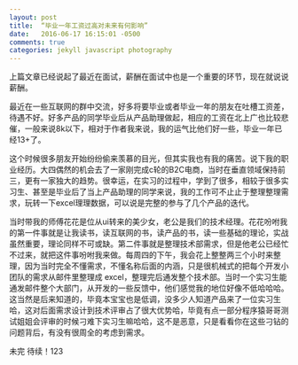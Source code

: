 ```yaml
---
layout: post
title:  “毕业一年工资过高对未来有何影响”
date:   2016-06-17 16:15:01 -0500
comments: true
categories: jekyll javascript photography
---
```


上篇文章已经说起了最近在面试，薪酬在面试中也是一个重要的环节，现在就说说薪酬。

最近在一些互联网的群中交流，好多将要毕业或者毕业一年的朋友在吐槽工资差，待遇不好。好多产品的同学毕业后从产品助理做起，相应的工资在北上广也比较悲催，一般来说8k以下，相对于作者我来说，我的运气比他们好一些，毕业一年已经13+了。

这个时候很多朋友开始纷纷偷来羡慕的目光，但其实我也有我的痛苦。说下我的职业经历。大四偶然的机会去了一家刚完成c轮的B2C电商，当时在垂直领域保持前三，更有一家独大的趋势。很幸运，在实习的过程中，学到了很多，相较于很多实习生、甚至是毕业后了当上产品助理的同学来说，我的工作可不止止于整理整理需求，玩转一下excel理理数据，可以说是完整的参与了几个产品的迭代。

当时带我的师傅花花是位从ui转来的美少女，老公是我们的技术经理。花花吩咐我的第一件事就是让我读书，读互联网的书，读产品的书，读一些基础的理论，实战虽然重要，理论同样不可或缺。第二件事就是整理技术部需求，但是他老公已经忙不过来，就把这件事吩咐我来做。每周四的下午，我会花上整整两三个小时来整理，因为当时完全不懂需求，不懂名称后面的内涵，只是很机械式的把每个开发小团队的需求从邮件里整理成 excel，整理完后通发整个技术部。当时一个实习生能通发邮件整个大部门，从开发的一些反馈中，他们感觉我的地位好像不低哈哈哈。这当然是后来知道的，毕竟本宝宝也是低调，没多少人知道产品来了一位实习生哈，这对后面需求设计到技术评审占了很大优势哈，毕竟有点一部分程序猿哥哥测试姐姐会评审的时候刁难下实习生嘛哈哈，这不是恶意，只是看看你在这些刁钻的问题背后，有没有很周全的考虑到需求。


未完 待续！123